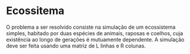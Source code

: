 # Ecossitema
O problema a ser resolvido consiste na simulação de um ecossistema simples, habitado por duas espécies  de animais, raposas e coelhos, cuja existência ao longo de gerações  é mutuamente dependente. A simulação deve ser feita usando uma matriz de L linhas e R colunas.

